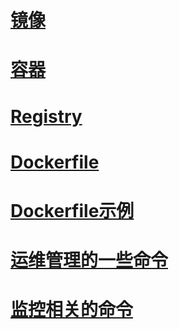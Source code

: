 # [镜像](docker_command.md/#jing-xiang)

# [容器](docker_command.md/#rong-qi)

# [Registry](docker_command.md/#registry)

# [Dockerfile](docker_command.md/#dockerfile)

# [Dockerfile示例](dockerfile_demo.md/#ji-chu-jing-xiang)

# [运维管理的一些命令](operation_command.md)

# [监控相关的命令](alarm_command.md)